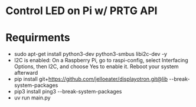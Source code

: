 # Control LED on Pi w/ PRTG API

# Requirments
- sudo apt-get install python3-dev python3-smbus libi2c-dev -y
- I2C is enabled: On a Raspberry Pi, go to raspi-config, select Interfacing Options, then I2C, and choose Yes to enable it. Reboot your system afterward
- pip install git+https://github.com/jelloeater/displayotron.git@lib --break-system-packages
- pip3 install ping3 --break-system-packages
- uv run main.py
``` 

```
